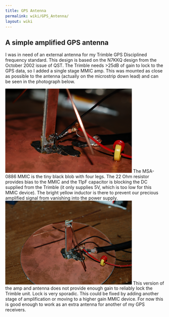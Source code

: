```yaml
---
title: GPS Antenna
permalink: wiki/GPS_Antenna/
layout: wiki
---
```


A simple amplified GPS antenna
------------------------------

I was in need of an external antenna for my Trimble GPS Disciplined
frequency standard. This design is based on the N7KKQ design from the
October 2002 issue of QST. The Trimble needs &gt;25dB of gain to lock to
the GPS data, so I added a single stage MMIC amp. This was mounted as
close as possible to the antenna (actually on the microstrip down lead)
and can be seen in the photograph below.

<img src="2009-05-11_at_19-34-21.jpg" title="fig:Base of GPS antenna showing MMIC amp. Click for bigger &amp; clearer" alt="Base of GPS antenna showing MMIC amp. Click for bigger &amp; clearer" width="400" />  
The MSA-0886 MMIC is the tiny black blob with four legs. The 22 Ohm
resistor provides bias to the MMIC and the 11pF capacitor is blocking
the DC supplied from the Trimble (it only supplies 5V, which is too low
for this MMIC device). The bright yellow inductor is there to prevent
our precious amplified signal from vanishing into the power supply.

<img src="2009-05-11_at_19-33-50.jpg" title="fig:Overview of whole GPS antenna prior to boxing up." alt="Overview of whole GPS antenna prior to boxing up." width="400" />  
This version of the amp and antenna does not provide enough gain to
reliably lock the Trimble unit. Lock is very sporadic. This could be
fixed by adding another stage of amplification or moving to a higher
gain MMIC device. For now this is good enough to work as an extra
antenna for another of my GPS receivers.
